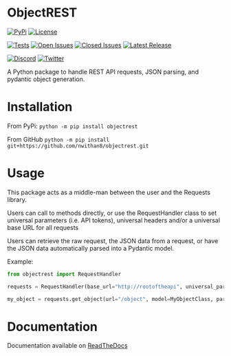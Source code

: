 # ObjectREST
[![PyPi](https://static.pepy.tech/personalized-badge/objectrest?period=total&units=international_system&left_color=grey&right_color=green&left_text=Downloads)](https://pypi.org/project/objectrest)
[![License](https://img.shields.io/pypi/l/tautulli?color=orange&style=flat-square)](https://github.com/nwithan8/objectrest/blob/master/LICENSE)

[![Tests](https://github.com/nwithan8/objectrest/workflows/Tests/badge.svg)](https://github.com/nwithan8/objectrest/actions?query=workflow%3ATests)
[![Open Issues](https://img.shields.io/github/issues-raw/nwithan8/objectrest?color=gold&style=flat-square)](https://github.com/nwithan8/objectrest/issues?q=is%3Aopen+is%3Aissue)
[![Closed Issues](https://img.shields.io/github/issues-closed-raw/nwithan8/objectrest?color=black&style=flat-square)](https://github.com/nwithan8/objectrest/issues?q=is%3Aissue+is%3Aclosed)
[![Latest Release](https://img.shields.io/github/v/release/nwithan8/objectrest?color=red&label=latest%20release&logo=github&style=flat-square)](https://github.com/nwithan8/objectrest/releases)

[![Discord](https://img.shields.io/discord/472537215457689601?color=blue&logo=discord&style=flat-square)](https://discord.gg/7jGbCJQ)
[![Twitter](https://img.shields.io/twitter/follow/nwithan8?label=%40nwithan8&logo=twitter&style=flat-square)](https://twitter.com/nwithan8)

A Python package to handle REST API requests, JSON parsing, and pydantic object generation.

# Installation
From PyPi: ``python -m pip install objectrest``

From GitHub ``python -m pip install git+https://github.com/nwithan8/objectrest.git``

# Usage
This package acts as a middle-man between the user and the Requests library.

Users can call to methods directly, or use the RequestHandler class to set universal parameters (i.e. API tokens), universal headers and/or a universal base URL for all requests

Users can retrieve the raw request, the JSON data from a request, or have the JSON data automatically parsed into a Pydantic model.

Example:
```python
from objectrest import RequestHandler

requests = RequestHandler(base_url="http://rootoftheapi", universal_parameters={'api_key': "thisisanapikey"})

my_object = requests.get_object(url="/object", model=MyObjectClass, params={"limit": 10})
```

# Documentation

Documentation available on [ReadTheDocs](https://objectrest.readthedocs.io/en/latest/documentation.html)
